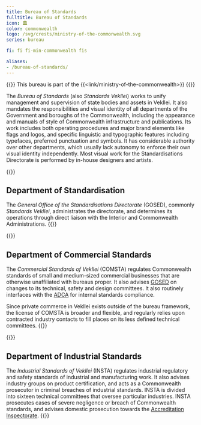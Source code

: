 ```yaml
---
title: Bureau of Standards
fulltitle: Bureau of Standards
icon: 🏛️
color: commonwealth
logo: /svg/crests/ministry-of-the-commonwealth.svg
series: bureau

fi: fi fi-min-commonwealth fis

aliases:
- /bureau-of-standards/
---
```

{{<note series>}}
 This bureau is part of the {{<link/ministry-of-the-commonwealth>}}
{{</note>}}

The *Bureau of Standards* (also *Standards Vekllei*) works to unify management and supervision of state bodies and assets in Vekllei. It also mandates the responsibilities and visual identity of all departments of the Government and boroughs of the Commonwealth, including the appearance and manuals of style of Commonwealth infrastructure and publications. Its work includes both operating procedures and major brand elements like flags and logos, and specific linguistic and typographic features including typefaces, preferred punctuation and symbols. It has considerable authority over other departments, which usually lack autonomy to enforce their own visual identity independently. Most visual work for the Standardisations Directorate is performed by in-house designers and artists.

{{<note panel>}}
## Department of Standardisation

The *General Office of the Standardisations Directorate* (GOSED), commonly *Standards Vekllei*, administrates the directorate, and determines its operations through direct liaison with the Interior and Commonwealth Administrations.
{{</note>}}

{{<note panel>}}
## Department of Commercial Standards

The *Commercial Standards of Vekllei* (COMSTA) regulates Commonwealth standards of small and medium-sized commercial businesses that are otherwise unaffiliated with bureaus proper. It also advises [GOSED](/factbook/society/government/#standards-vekllei) on changes to its technical, safety and design committees. It also routinely interfaces with the [ADCA](/factbook/society/government/#vekllei-commons-audit-committee) for internal standards compliance.

Since private commerce in Vekllei exists outside of the bureau framework, the license of COMSTA is broader and flexible, and regularly relies upon contracted industry contacts to fill places on its less defined technical committees.
{{</note>}}

{{<note panel>}}
## Department of Industrial Standards

The *Industrial Standards of Vekllei* (INSTA) regulates industrial regulatory and safety standards of industrial and manufacturing work. It also advises industry groups on product certification, and acts as a Commonwealth prosecutor in criminal breaches of industrial standards. INSTA is divided into sixteen technical committees that oversee particular industries. INSTA prosecutes cases of severe negligence or breach of Commonwealth standards, and advises domestic prosecution towards the [Accreditation Inspectorate](/factbook/society/government/#inspectorate-vekllei).
{{</note>}}
